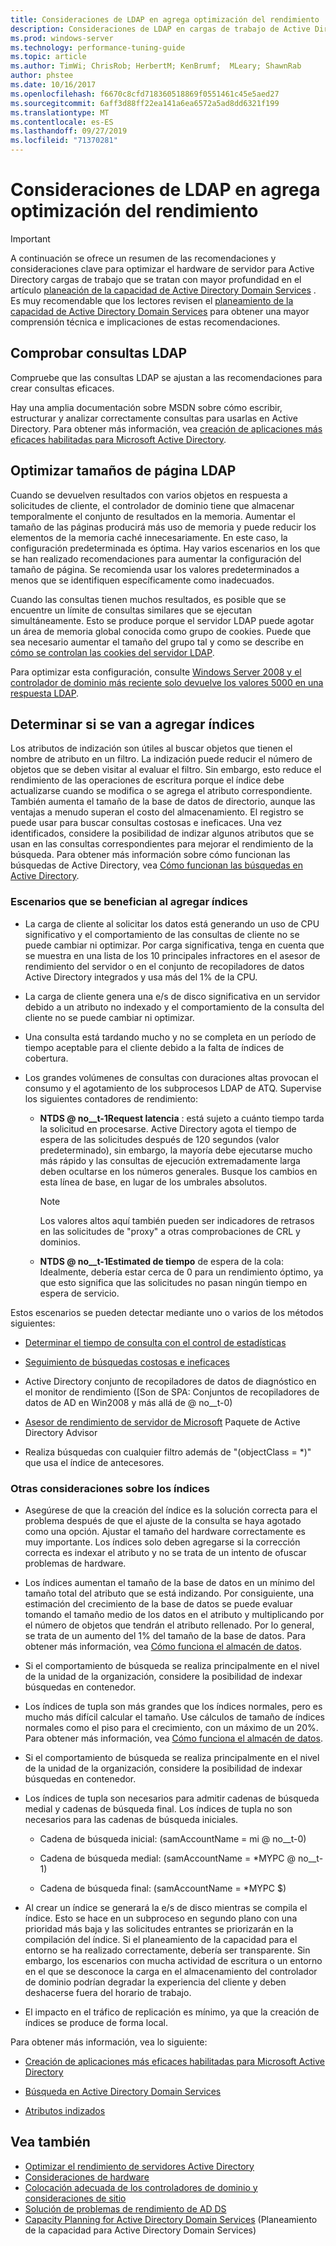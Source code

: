 ```yaml
---
title: Consideraciones de LDAP en agrega optimización del rendimiento
description: Consideraciones de LDAP en cargas de trabajo de Active Directory
ms.prod: windows-server
ms.technology: performance-tuning-guide
ms.topic: article
ms.author: TimWi; ChrisRob; HerbertM; KenBrumf;  MLeary; ShawnRab
author: phstee
ms.date: 10/16/2017
ms.openlocfilehash: f6670c8cfd718360518869f0551461c45e5aed27
ms.sourcegitcommit: 6aff3d88ff22ea141a6ea6572a5ad8dd6321f199
ms.translationtype: MT
ms.contentlocale: es-ES
ms.lasthandoff: 09/27/2019
ms.locfileid: "71370281"
---
```

# <a name="ldap-considerations-in-adds-performance-tuning"></a>Consideraciones de LDAP en agrega optimización del rendimiento

> [!IMPORTANT]
> A continuación se ofrece un resumen de las recomendaciones y consideraciones clave para optimizar el hardware de servidor para Active Directory cargas de trabajo que se tratan con mayor profundidad en el artículo [planeación de la capacidad de Active Directory Domain Services](https://go.microsoft.com/fwlink/?LinkId=324566) . Es muy recomendable que los lectores revisen el [planeamiento de la capacidad de Active Directory Domain Services](https://go.microsoft.com/fwlink/?LinkId=324566) para obtener una mayor comprensión técnica e implicaciones de estas recomendaciones.

## <a name="verify-ldap-queries"></a>Comprobar consultas LDAP

Compruebe que las consultas LDAP se ajustan a las recomendaciones para crear consultas eficaces.

Hay una amplia documentación sobre MSDN sobre cómo escribir, estructurar y analizar correctamente consultas para usarlas en Active Directory. Para obtener más información, vea [creación de aplicaciones más eficaces habilitadas para Microsoft Active Directory](https://msdn.microsoft.com/library/ms808539.aspx).

## <a name="optimize-ldap-page-sizes"></a>Optimizar tamaños de página LDAP

Cuando se devuelven resultados con varios objetos en respuesta a solicitudes de cliente, el controlador de dominio tiene que almacenar temporalmente el conjunto de resultados en la memoria. Aumentar el tamaño de las páginas producirá más uso de memoria y puede reducir los elementos de la memoria caché innecesariamente. En este caso, la configuración predeterminada es óptima. Hay varios escenarios en los que se han realizado recomendaciones para aumentar la configuración del tamaño de página. Se recomienda usar los valores predeterminados a menos que se identifiquen específicamente como inadecuados.

Cuando las consultas tienen muchos resultados, es posible que se encuentre un límite de consultas similares que se ejecutan simultáneamente.  Esto se produce porque el servidor LDAP puede agotar un área de memoria global conocida como grupo de cookies.  Puede que sea necesario aumentar el tamaño del grupo tal y como se describe en [cómo se controlan las cookies del servidor LDAP](https://technet.microsoft.com/windows-server-docs/identity/ad-ds/manage/how-ldap-server-cookies-are-handled).

Para optimizar esta configuración, consulte [Windows Server 2008 y el controlador de dominio más reciente solo devuelve los valores 5000 en una respuesta LDAP](https://support.microsoft.com/kb/2009267).

## <a name="determine-whether-to-add-indices"></a>Determinar si se van a agregar índices

Los atributos de indización son útiles al buscar objetos que tienen el nombre de atributo en un filtro. La indización puede reducir el número de objetos que se deben visitar al evaluar el filtro. Sin embargo, esto reduce el rendimiento de las operaciones de escritura porque el índice debe actualizarse cuando se modifica o se agrega el atributo correspondiente. También aumenta el tamaño de la base de datos de directorio, aunque las ventajas a menudo superan el costo del almacenamiento. El registro se puede usar para buscar consultas costosas e ineficaces. Una vez identificados, considere la posibilidad de indizar algunos atributos que se usan en las consultas correspondientes para mejorar el rendimiento de la búsqueda. Para obtener más información sobre cómo funcionan las búsquedas de Active Directory, vea [Cómo funcionan las búsquedas en Active Directory](https://technet.microsoft.com/library/cc755809.aspx).

### <a name="scenarios-that-benefit-in-adding-indices"></a>Escenarios que se benefician al agregar índices

-   La carga de cliente al solicitar los datos está generando un uso de CPU significativo y el comportamiento de las consultas de cliente no se puede cambiar ni optimizar. Por carga significativa, tenga en cuenta que se muestra en una lista de los 10 principales infractores en el asesor de rendimiento del servidor o en el conjunto de recopiladores de datos Active Directory integrados y usa más del 1% de la CPU.

-   La carga de cliente genera una e/s de disco significativa en un servidor debido a un atributo no indexado y el comportamiento de la consulta del cliente no se puede cambiar ni optimizar.

-   Una consulta está tardando mucho y no se completa en un período de tiempo aceptable para el cliente debido a la falta de índices de cobertura.

- Los grandes volúmenes de consultas con duraciones altas provocan el consumo y el agotamiento de los subprocesos LDAP de ATQ. Supervise los siguientes contadores de rendimiento:

    - **NTDS @ no__t-1Request latencia** : está sujeto a cuánto tiempo tarda la solicitud en procesarse. Active Directory agota el tiempo de espera de las solicitudes después de 120 segundos (valor predeterminado), sin embargo, la mayoría debe ejecutarse mucho más rápido y las consultas de ejecución extremadamente larga deben ocultarse en los números generales. Busque los cambios en esta línea de base, en lugar de los umbrales absolutos.

        > [!NOTE]
        > Los valores altos aquí también pueden ser indicadores de retrasos en las solicitudes de "proxy" a otras comprobaciones de CRL y dominios.

    - **NTDS @ no__t-1Estimated de tiempo** de espera de la cola: Idealmente, debería estar cerca de 0 para un rendimiento óptimo, ya que esto significa que las solicitudes no pasan ningún tiempo en espera de servicio.

Estos escenarios se pueden detectar mediante uno o varios de los métodos siguientes:

-   [Determinar el tiempo de consulta con el control de estadísticas](https://msdn.microsoft.com/library/ms808539.aspx)

-   [Seguimiento de búsquedas costosas e ineficaces](https://msdn.microsoft.com/library/ms808539.aspx)

-   Active Directory conjunto de recopiladores de datos de diagnóstico en el monitor de rendimiento ([Son de SPA: Conjuntos de recopiladores de datos de AD en Win2008 y más allá de @ no__t-0)

-   [Asesor de rendimiento de servidor de Microsoft](../../../server-performance-advisor/microsoft-server-performance-advisor.md) Paquete de Active Directory Advisor

-   Realiza búsquedas con cualquier filtro además de "(objectClass = \*)" que usa el índice de antecesores.

### <a name="other-index-considerations"></a>Otras consideraciones sobre los índices

-   Asegúrese de que la creación del índice es la solución correcta para el problema después de que el ajuste de la consulta se haya agotado como una opción. Ajustar el tamaño del hardware correctamente es muy importante. Los índices solo deben agregarse si la corrección correcta es indexar el atributo y no se trata de un intento de ofuscar problemas de hardware.

-   Los índices aumentan el tamaño de la base de datos en un mínimo del tamaño total del atributo que se está indizando. Por consiguiente, una estimación del crecimiento de la base de datos se puede evaluar tomando el tamaño medio de los datos en el atributo y multiplicando por el número de objetos que tendrán el atributo rellenado. Por lo general, se trata de un aumento del 1% del tamaño de la base de datos. Para obtener más información, vea [Cómo funciona el almacén de datos](https://technet.microsoft.com/library/cc772829.aspx).

-   Si el comportamiento de búsqueda se realiza principalmente en el nivel de la unidad de la organización, considere la posibilidad de indexar búsquedas en contenedor.

-   Los índices de tupla son más grandes que los índices normales, pero es mucho más difícil calcular el tamaño. Use cálculos de tamaño de índices normales como el piso para el crecimiento, con un máximo de un 20%. Para obtener más información, vea [Cómo funciona el almacén de datos](https://technet.microsoft.com/library/cc772829.aspx).

-   Si el comportamiento de búsqueda se realiza principalmente en el nivel de la unidad de la organización, considere la posibilidad de indexar búsquedas en contenedor.

-   Los índices de tupla son necesarios para admitir cadenas de búsqueda medial y cadenas de búsqueda final. Los índices de tupla no son necesarios para las cadenas de búsqueda iniciales.

    -   Cadena de búsqueda inicial: (samAccountName = mi @ no__t-0)

    -   Cadena de búsqueda medial: (samAccountName = \*MYPC @ no__t-1)

    -   Cadena de búsqueda final: (samAccountName = \*MYPC $)

-   Al crear un índice se generará la e/s de disco mientras se compila el índice. Esto se hace en un subproceso en segundo plano con una prioridad más baja y las solicitudes entrantes se priorizarán en la compilación del índice. Si el planeamiento de la capacidad para el entorno se ha realizado correctamente, debería ser transparente. Sin embargo, los escenarios con mucha actividad de escritura o un entorno en el que se desconoce la carga en el almacenamiento del controlador de dominio podrían degradar la experiencia del cliente y deben deshacerse fuera del horario de trabajo.

-   El impacto en el tráfico de replicación es mínimo, ya que la creación de índices se produce de forma local.

Para obtener más información, vea lo siguiente:

-   [Creación de aplicaciones más eficaces habilitadas para Microsoft Active Directory](https://msdn.microsoft.com/library/ms808539.aspx)

-   [Búsqueda en Active Directory Domain Services](https://msdn.microsoft.com/library/aa746427.aspx)

-   [Atributos indizados](https://msdn.microsoft.com/library/windows/desktop/ms677112.aspx)

## <a name="see-also"></a>Vea también

- [Optimizar el rendimiento de servidores Active Directory](index.md)
- [Consideraciones de hardware](hardware-considerations.md)
- [Colocación adecuada de los controladores de dominio y consideraciones de sitio](site-definition-considerations.md)
- [Solución de problemas de rendimiento de AD DS](troubleshoot.md) 
- [Capacity Planning for Active Directory Domain Services](https://go.microsoft.com/fwlink/?LinkId=324566) (Planeamiento de la capacidad para Active Directory Domain Services)